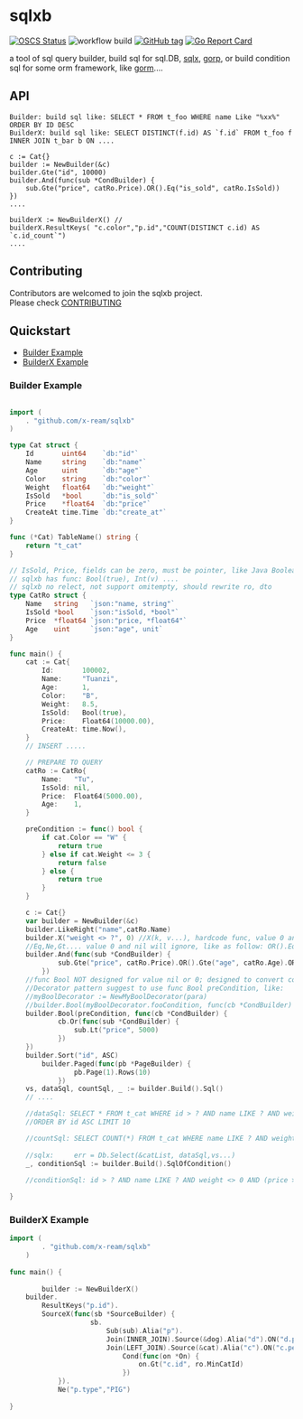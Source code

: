 # sqlxb  
[![OSCS Status](https://www.oscs1024.com/platform/badge/x-ream/sqlxb.svg?size=small)](https://www.oscs1024.com/project/x-ream/sqlxb?ref=badge_small)
![workflow build](https://github.com/x-ream/sqlxb/actions/workflows/go.yml/badge.svg)
[![GitHub tag](https://img.shields.io/github/tag/x-ream/sqlxb.svg?style=flat)](https://github.com/x-ream/sqlxb/tags)
[![Go Report Card](https://goreportcard.com/badge/github.com/x-ream/sqlxb)](https://goreportcard.com/report/github.com/x-ream/sqlxb)

a tool of sql query builder, build sql for sql.DB, [sqlx](https://github.com/jmoiron/sqlx/), [gorp](https://github.com/go-gorp/gorp),
or build condition sql for some orm framework, like [gorm](https://github.com/go-gorm/gorm)....

## API
    Builder: build sql like: SELECT * FROM t_foo WHERE name Like "%xx%" ORDER BY ID DESC
    BuilderX: build sql like: SELECT DISTINCT(f.id) AS `f.id` FROM t_foo f INNER JOIN t_bar b ON ....
    
    c := Cat{}
	builder := NewBuilder(&c)
    builder.Gte("id", 10000)
    builder.And(func(sub *CondBuilder) {
		sub.Gte("price", catRo.Price).OR().Eq("is_sold", catRo.IsSold))
    })    
    ....
    
    builderX := NewBuilderX() //
    builderX.ResultKeys( "c.color","p.id","COUNT(DISTINCT c.id) AS `c.id_count`")
    ....

## Contributing

Contributors are welcomed to join the sqlxb project. <br>
Please check [CONTRIBUTING](./CONTRIBUTING.md)

## Quickstart

* [Builder Example](#builder-example)
* [BuilderX Example](#builderx-example)


### Builder Example

```Go

import (
    . "github.com/x-ream/sqlxb"
)

type Cat struct {
	Id       uint64    `db:"id"`
	Name     string    `db:"name"`
	Age      uint      `db:"age"`
	Color    string    `db:"color"`
	Weight   float64   `db:"weight"`
	IsSold   *bool     `db:"is_sold"`
	Price    *float64  `db:"price"`
	CreateAt time.Time `db:"create_at"`
}

func (*Cat) TableName() string {
	return "t_cat"
}

// IsSold, Price, fields can be zero, must be pointer, like Java Boolean....
// sqlxb has func: Bool(true), Int(v) ....
// sqlxb no relect, not support omitempty, should rewrite ro, dto
type CatRo struct {
	Name   string   `json:"name, string"`
	IsSold *bool    `json:"isSold, *bool"`
	Price  *float64 `json:"price, *float64"`
	Age    uint     `json:"age", unit`
}

func main() {
	cat := Cat{
		Id:       100002,
		Name:     "Tuanzi",
		Age:      1,
		Color:    "B",
		Weight:   8.5,
		IsSold:   Bool(true),
		Price:    Float64(10000.00),
		CreateAt: time.Now(),
	}
    // INSERT .....

    // PREPARE TO QUERY
	catRo := CatRo{
		Name:	"Tu",
		IsSold: nil,
		Price:  Float64(5000.00),
		Age:    1,
	}

	preCondition := func() bool {
		if cat.Color == "W" {
			return true
		} else if cat.Weight <= 3 {
			return false
		} else {
			return true
		}
	}

	c := Cat{}
	var builder = NewBuilder(&c)
	builder.LikeRight("name",catRo.Name)
	builder.X("weight <> ?", 0) //X(k, v...), hardcode func, value 0 and nil will NOT ignore
    //Eq,Ne,Gt.... value 0 and nil will ignore, like as follow: OR().Eq("is_sold", catRo.IsSold)
	builder.And(func(sub *CondBuilder) {
            sub.Gte("price", catRo.Price).OR().Gte("age", catRo.Age).OR().Eq("is_sold", catRo.IsSold))
	    })
    //func Bool NOT designed for value nil or 0; designed to convert complex logic to bool
    //Decorator pattern suggest to use func Bool preCondition, like:
    //myBoolDecorator := NewMyBoolDecorator(para)
    //builder.Bool(myBoolDecorator.fooCondition, func(cb *CondBuilder) {
	builder.Bool(preCondition, func(cb *CondBuilder) {
            cb.Or(func(sub *CondBuilder) {
                sub.Lt("price", 5000)
            })
	})
	builder.Sort("id", ASC)
        builder.Paged(func(pb *PageBuilder) {
                pb.Page(1).Rows(10)
            })
	vs, dataSql, countSql, _ := builder.Build().Sql()
    // ....

    //dataSql: SELECT * FROM t_cat WHERE id > ? AND name LIKE ? AND weight <> 0 AND (price >= ? OR age >= ?) OR (price < ?)
    //ORDER BY id ASC LIMIT 10

    //countSql: SELECT COUNT(*) FROM t_cat WHERE name LIKE ? AND weight <> 0 AND (price >= ? OR age >= ?) OR (price < ?)
    
    //sqlx: 	err = Db.Select(&catList, dataSql,vs...)
	_, conditionSql := builder.Build().SqlOfCondition()
    
    //conditionSql: id > ? AND name LIKE ? AND weight <> 0 AND (price >= ? OR age >= ?) OR (price < ?)

}
```


### BuilderX Example

```Go
import (
        . "github.com/x-ream/sqlxb"
    )
    
func main() {
	
        builder := NewBuilderX()
	builder.
		ResultKeys("p.id").
		SourceX(func(sb *SourceBuilder) {
                    sb.
                        Sub(sub).Alia("p").
                        Join(INNER_JOIN).Source(&dog).Alia("d").ON("d.pet_id = p.id").
                        Join(LEFT_JOIN).Source(&cat).Alia("c").ON("c.pet_id = p.id").
                            Cond(func(on *On) {
                                on.Gt("c.id", ro.MinCatId)
                            })
		    }).
	        Ne("p.type","PIG")
    
}


```